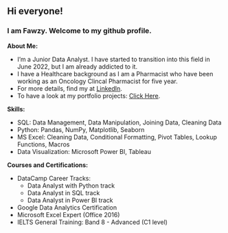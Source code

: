 ## Hi everyone!
### I am Fawzy. Welcome to my github profile.

**About Me:**
- I’m a Junior Data Analyst. I have started to transition into this field in June 2022, but I am already addicted to it.
- I have a Healthcare background as I am a Pharmacist who have been working as an Oncology Clincal Pharmacist for five year.
- For more details, find my at [LinkedIn](https://www.linkedin.com/in/fawzy-almatary/).
- To have a look at my portfolio projects: [Click Here](https://github.com/Fawzy-Almatary/Portfolio-Projects).

**Skills:**
- SQL: Data Management, Data Manipulation, Joining Data, Cleaning Data
- Python: Pandas, NumPy, Matplotlib, Seaborn
- MS Excel: Cleaning Data, Conditional Formatting, Pivot Tables, Lookup Functions, Macros
- Data Visualization: Microsoft Power BI, Tableau

**Courses and Certifications:**
- DataCamp Career Tracks:
  * Data Analyst with Python track
  * Data Analyst in SQL track
  * Data Analyst in Power BI track
- Google Data Analytics Certification
- Microsoft Excel Expert (Office 2016)
- IELTS General Training: Band 8 - Advanced (C1 level)

